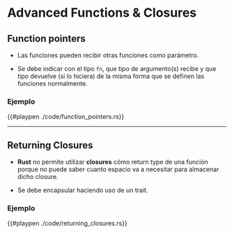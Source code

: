 # Advanced Functions & Closures

## Function pointers

- Las funciones pueden recibir otras funciones como parámetro.

- Se debe indicar con el tipo `fn`, que tipo de argumento(s) recibe y que tipo devuelve (si lo hiciera) de la misma forma que se definen las funciones normalmente.

### Ejemplo

{{#playpen ./code/function_pointers.rs}}

---

## Returning Closures

- __Rust__ no permite utilizar __closures__ cómo return type de una función porque no puede saber cuanto espacio va a necesitar para almacenar dicho closure.

- Se debe encapsular haciendo uso de un trait.

### Ejemplo

{{#playpen ./code/returning_closures.rs}}